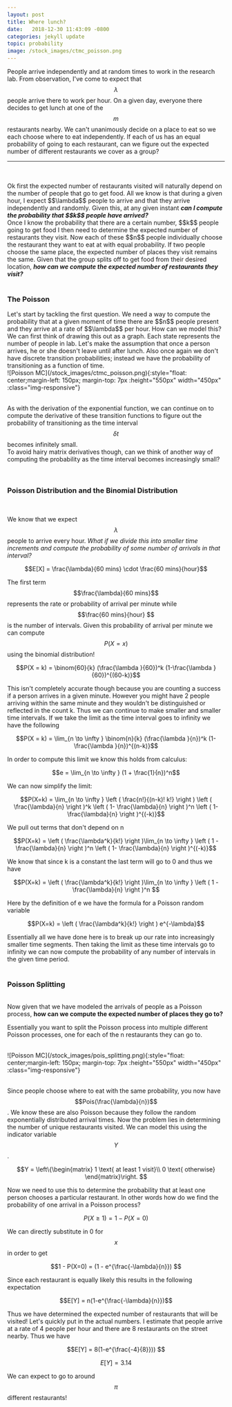 ```yaml
---
layout: post
title: Where lunch?
date:   2018-12-30 11:43:09 -0800
categories: jekyll update
topic: probability
image: /stock_images/ctmc_poisson.png
---
```


People arrive independently and at random times to work in the research lab. From observation, I've come to expect that $$\lambda$$ people arrive there to work per hour. On a given day, everyone there decides to get lunch at one of the $$m$$ restaurants nearby. We can't unanimously decide on a place to eat so we each choose where to eat independently.  If each of us has an equal probability of going to each restaurant, can we figure out the expected number of different restaurants we cover as a group?

<hr>
<br><br>
Ok first the expected number of restaurants visited will naturally depend on the number of people that go to get food.  All we know is that during a given hour, I expect $$\lambda$$ people to arrive and that they arrive independently and randomly.  Given this, at any given instant <b><i>can I compute the probability that $$k$$ people have arrived?</i></b>  <br>
Once I know the probability that there are a certain number, $$k$$ people going to get food I then need to determine the expected number of restaurants they visit.  Now each of these $$n$$ people individually choose the restaurant they want to eat at with equal probability.  If two people choose the same place, the expected number of places they visit remains the same. Given that the group splits off to get food from their desired location, <b><i>how can we compute the expected number of restaurants they visit?</i></b>
<br><br>
<h3>The Poisson</h3>
Let's start by tackling the first question. We need a way to compute the probability that at a given moment of time there are $$n$$ people present and they arrive at a rate of $$\lambda$$ per hour.  How can we model this? We can first think of drawing this out as a graph. Each state represents the number of people in lab. Let's make the assumption that once a person arrives, he or she doesn't leave until after lunch. Also once again we don't have discrete transition probabilities; instead we have the probability of transitioning as a function of time.

<br>
![Poisson MC](/stock_images/ctmc_poisson.png){:style="float: center;margin-left: 150px; margin-top: 7px :height="550px" width="450px" :class="img-responsive"}
<br><br>

As with the derivation of the exponential function, we can continue on to compute the derivative of these transition functions to figure out the probability of transitioning as the time interval $$\delta t$$ becomes infinitely small.
<br>
To avoid hairy matrix derivatives though, can we think of another way of computing the probability as the time interval becomes increasingly small?

<br>
<h3>Poisson Distribution and the Binomial Distribution</h3>
<br>

We know that we expect $$\lambda$$ people to arrive every hour. <i>What if we divide this into smaller time increments and compute the probability of some number of arrivals in that interval?</i>

$$E[X] = \frac{\lambda}{60 mins} \cdot \frac{60 mins}{hour}$$

The first term $$\frac{\lambda}{60 mins}$$ represents the rate or probability of arrival per minute while $$\frac{60 mins}{hour} $$ is the number of intervals.
Given this probability of arrival per minute we can compute $$P(X=x)$$ using the binomial distribution!
<br>

$$P(X = k) =  \binom{60}{k} (\frac{\lambda }{60})^k (1-\frac{\lambda }{60})^{(60-k)}$$

This isn't completely accurate though because you are counting a success if a person arrives in a given minute. However you might have 2 people arriving within the same minute and they wouldn't be distinguished or reflected in the count k. Thus we can continue to make smaller and smaller time intervals.  If we take the limit as the time interval goes to infinity we have the following

$$P(X = k) =  \lim_{n \to \infty } \binom{n}{k} (\frac{\lambda }{n})^k (1-\frac{\lambda }{n})^{(n-k)}$$

In order to compute this limit we know this holds from calculus:

$$e = \lim_{n \to \infty } (1 + \frac{1}{n})^n$$

We can now simplify the limit:

$$P(X=k) = \lim_{n \to \infty } \left ( \frac{n!}{(n-k)! k!} \right ) \left ( \frac{\lambda}{n} \right )^k \left ( 1- \frac{\lambda}{n} \right )^n \left ( 1- \frac{\lambda}{n} \right )^{(-k)}$$

We pull out terms that don't depend on n


$$P(X=k) = \left ( \frac{\lambda^k}{k!} \right )\lim_{n \to \infty }  \left ( 1 - \frac{\lambda}{n} \right )^n \left ( 1- \frac{\lambda}{n} \right )^{(-k)}$$

We know that since k is a constant the last term will go to 0 and thus we have 

$$P(X=k) = \left ( \frac{\lambda^k}{k!} \right )\lim_{n \to \infty }  \left ( 1 - \frac{\lambda}{n} \right )^n $$

Here by the definition of e we have the formula for a Poisson random variable

$$P(X=k) = \left ( \frac{\lambda^k}{k!} \right ) e^{-\lambda}$$

Essentially all we have done here is to break up our rate into increasingly smaller time segments. Then taking the limit as these time intervals go to infinity we can now compute the probability of any number of intervals in the given time period.
<br><br>
<h3>Poisson Splitting</h3>
<br>
Now given that we have modeled the arrivals of people as a Poisson process, <b>how can we compute the expected number of places they go to?</b>

Essentially you want to split the Poisson process into multiple different Poisson processes, one for each of the n restaurants they can go to.

<br>
![Poisson MC](/stock_images/pois_splitting.png){:style="float: center;margin-left: 150px; margin-top: 7px :height="550px" width="450px" :class="img-responsive"}
<br><br>

Since people choose where to eat with the same probability, you now have $$Pois(\frac{\lambda}{n})$$.  We know these are also Poisson because they follow the random exponentially distributed arrival times.  Now the problem lies in determining the number of unique restaurants visited. We can model this using the indicator variable $$Y$$.

$$Y = 
\left\{\begin{matrix}
1 \text{     at least 1 visit}\\ 
0 \text{   otherwise}
\end{matrix}\right.
$$

Now we need to use this to determine the probability that at least one person chooses a particular restaurant.  In other words how do we find the probability of one arrival in a Poisson process?

$$P(X \geq 1) = 1 - P(X = 0) $$

We can directly substitute in 0 for $$x$$ in order to get 

$$1 - P(X=0) = (1 - e^{\frac{-\lambda}{n}}) $$

Since each restaurant is equally likely this results in the following expectation

$$E[Y] = n(1-e^{\frac{-\lambda}{n}})$$

Thus we have determined the expected number of restaurants that will be visited! Let's quickly put in the actual numbers. I estimate that people arrive at a rate of 4 people per hour and there are 8 restaurants on the street nearby. Thus we have 

$$E[Y] = 8(1-e^{\frac{-4}{8}})) $$

$$E[Y] = 3.14$$ 

We can expect to go to around $$\pi$$ different restaurants!

